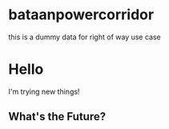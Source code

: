 # bataanpowercorridor
this is a dummy data for right of way use case
# Hello
I'm trying new things!

## What's the Future?
